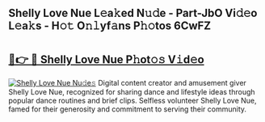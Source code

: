 ## Shelly Love Nue L𝚎a𝚔ed N𝚞𝚍e - Part-JbO Vi𝚍𝚎o L𝚎a𝚔s - H𝚘𝚝 O𝚗𝚕yf𝚊ns P𝚑𝚘tos 6CwFZ

# <h2><a href="http://kf0rusr.oniu.top/?m=Shelly+Love+Nue">🔗👉 🔴 Shelly Love Nue P𝚑ot𝚘𝚜 V𝚒d𝚎o</a></h2>

[![Shelly Love Nue Nu𝚍e𝚜](https://i.imgur.com/0qMVB7G.gif)](http://kf0rusr.oniu.top/?m=Shelly+Love+Nue)
Digital content creator and amusement giver Shelly Love Nue, recognized for sharing dance and lifestyle ideas through popular dance routines and brief clips. Selfless volunteer Shelly Love Nue, famed for their generosity and commitment to serving their community.  
